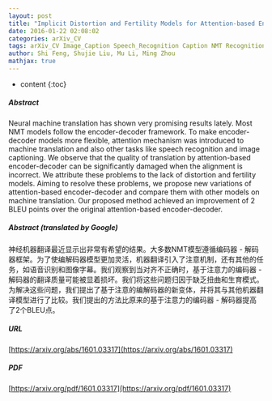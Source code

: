 ```yaml
---
layout: post
title: "Implicit Distortion and Fertility Models for Attention-based Encoder-Decoder NMT Model"
date: 2016-01-22 02:08:02
categories: arXiv_CV
tags: arXiv_CV Image_Caption Speech_Recognition Caption NMT Recognition
author: Shi Feng, Shujie Liu, Mu Li, Ming Zhou
mathjax: true
---
```


* content
{:toc}

##### Abstract
Neural machine translation has shown very promising results lately. Most NMT models follow the encoder-decoder framework. To make encoder-decoder models more flexible, attention mechanism was introduced to machine translation and also other tasks like speech recognition and image captioning. We observe that the quality of translation by attention-based encoder-decoder can be significantly damaged when the alignment is incorrect. We attribute these problems to the lack of distortion and fertility models. Aiming to resolve these problems, we propose new variations of attention-based encoder-decoder and compare them with other models on machine translation. Our proposed method achieved an improvement of 2 BLEU points over the original attention-based encoder-decoder.

##### Abstract (translated by Google)
神经机器翻译最近显示出非常有希望的结果。大多数NMT模型遵循编码器 - 解码器框架。为了使编解码器模型更加灵活，机器翻译引入了注意机制，还有其他的任务，如语音识别和图像字幕。我们观察到当对齐不正确时，基于注意力的编码器 - 解码器的翻译质量可能被显着损坏。我们将这些问题归因于缺乏扭曲和生育模式。为解决这些问题，我们提出了基于注意的编解码器的新变体，并将其与其他机器翻译模型进行了比较。我们提出的方法比原来的基于注意力的编码器 - 解码器提高了2个BLEU点。

##### URL
[https://arxiv.org/abs/1601.03317](https://arxiv.org/abs/1601.03317)

##### PDF
[https://arxiv.org/pdf/1601.03317](https://arxiv.org/pdf/1601.03317)

